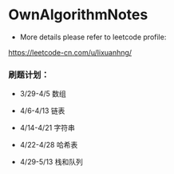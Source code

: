 # OwnAlgorithmNotes

+ More details please refer to leetcode profile: 

https://leetcode-cn.com/u/lixuanhng/

### 刷题计划：

+ 3/29-4/5  数组
+ 4/6-4/13  链表
+ 4/14-4/21 字符串
+ 4/22-4/28 哈希表

+ 4/29-5/13 栈和队列